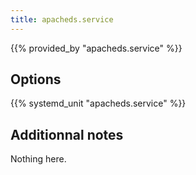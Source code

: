 ```yaml
---
title: apacheds.service
---
```


{{% provided_by "apacheds.service" %}}

## Options

{{% systemd_unit "apacheds.service" %}}

## Additionnal notes

Nothing here.